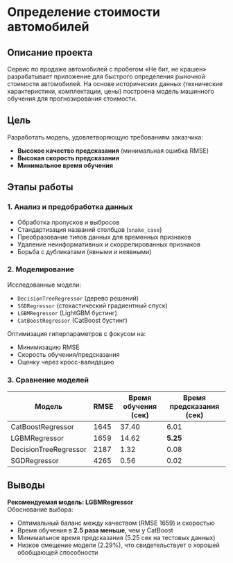 # Определение стоимости автомобилей

## Описание проекта
Сервис по продаже автомобилей с пробегом «Не бит, не крашен» разрабатывает приложение для быстрого определения рыночной стоимости автомобилей. На основе исторических данных (технические характеристики, комплектации, цены) построена модель машинного обучения для прогнозирования стоимости.

## Цель
Разработать модель, удовлетворяющую требованиям заказчика:
- **Высокое качество предсказания** (минимальная ошибка RMSE)
- **Высокая скорость предсказания**
- **Минимальное время обучения**

## Этапы работы

### 1. Анализ и предобработка данных
- Обработка пропусков и выбросов
- Стандартизация названий столбцов (`snake_case`)
- Преобразование типов данных для временных признаков
- Удаление неинформативных и скоррелированных признаков
- Борьба с дубликатами (явными и неявными)

### 2. Моделирование
Исследованные модели:
- `DecisionTreeRegressor` (дерево решений)
- `SGDRegressor` (стохастический градиентный спуск)
- `LGBMRegressor` (LightGBM бустинг)
- `CatBoostRegressor` (CatBoost бустинг)

Оптимизация гиперпараметров с фокусом на:
- Минимизацию RMSE
- Скорость обучения/предсказания
- Оценку через кросс-валидацию

### 3. Сравнение моделей
| Модель               | RMSE  | Время обучения (сек) | Время предсказания (сек) |
|----------------------|-------|----------------------|--------------------------|
| CatBoostRegressor    | 1645  | 37.40                | 6.01                     |
| LGBMRegressor        | 1659  | 14.62                | **5.25**                 |
| DecisionTreeRegressor| 2187  | 1.32                 | 0.08                     |
| SGDRegressor         | 4265  | 0.56                 | 0.02                     |

## Выводы
**Рекомендуемая модель: LGBMRegressor**  
Обоснование выбора:
- Оптимальный баланс между качеством (RMSE 1659) и скоростью
- Время обучения в **2.5 раза меньше**, чем у CatBoost
- Минимальное время предсказания (5.25 сек на тестовых данных)
- Низкое смещение модели (2.29%), что свидетельствует о хорошей обобщающей способности
